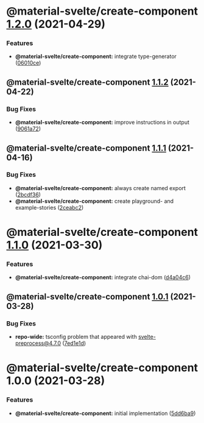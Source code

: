 # @material-svelte/create-component [1.2.0](https://github.com/material-svelte/material-svelte/compare/@material-svelte/create-component@1.1.2...@material-svelte/create-component@1.2.0) (2021-04-29)


### Features

* **@material-svelte/create-component:** integrate type-generator ([06010ce](https://github.com/material-svelte/material-svelte/commit/06010ce9de26a96792616cc8f71883ebed371ff9))

## @material-svelte/create-component [1.1.2](https://github.com/material-svelte/material-svelte/compare/@material-svelte/create-component@1.1.1...@material-svelte/create-component@1.1.2) (2021-04-22)


### Bug Fixes

* **@material-svelte/create-component:** improve instructions in output ([9061a72](https://github.com/material-svelte/material-svelte/commit/9061a728e881783988085ad2b8ae286fbfd40352))

## @material-svelte/create-component [1.1.1](https://github.com/material-svelte/material-svelte/compare/@material-svelte/create-component@1.1.0...@material-svelte/create-component@1.1.1) (2021-04-16)


### Bug Fixes

* **@material-svelte/create-component:** always create named export ([2bcdf36](https://github.com/material-svelte/material-svelte/commit/2bcdf36cf42c16575e446d8f1c6c2513325d3534))
* **@material-svelte/create-component:** create playground- and example-stories ([2ceabc2](https://github.com/material-svelte/material-svelte/commit/2ceabc29bf17c7716b718aa92722367099f77432))

# @material-svelte/create-component [1.1.0](https://github.com/material-svelte/material-svelte/compare/@material-svelte/create-component@1.0.1...@material-svelte/create-component@1.1.0) (2021-03-30)


### Features

* **@material-svelte/create-component:** integrate chai-dom ([d4a04c6](https://github.com/material-svelte/material-svelte/commit/d4a04c686e12fe166c7b64ec8ad70e418d5e9225))

## @material-svelte/create-component [1.0.1](https://github.com/material-svelte/material-svelte/compare/@material-svelte/create-component@1.0.0...@material-svelte/create-component@1.0.1) (2021-03-28)


### Bug Fixes

* **repo-wide:** tsconfig problem that appeared with svelte-preprocess@4.7.0 ([7ed1e1d](https://github.com/material-svelte/material-svelte/commit/7ed1e1d57e5caf60f39ebd8a67cf0ae0ad28f529))

# @material-svelte/create-component 1.0.0 (2021-03-28)


### Features

* **@material-svelte/create-component:** initial implementation ([5dd6ba9](https://github.com/material-svelte/material-svelte/commit/5dd6ba9f9eef67322fd0f8066aa2744852ab99c1))
